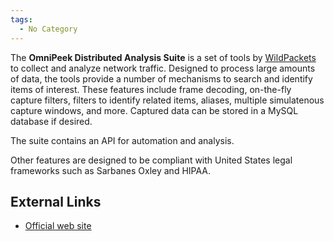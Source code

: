 ```yaml
---
tags:
  - No Category
---
```

The **OmniPeek Distributed Analysis Suite** is a set of tools by
[WildPackets](wildpackets.md) to collect and analyze network
traffic. Designed to process large amounts of data, the tools provide a
number of mechanisms to search and identify items of interest. These
features include frame decoding, on-the-fly capture filters, filters to
identify related items, aliases, multiple simulatenous capture windows,
and more. Captured data can be stored in a MySQL database if desired.

The suite contains an API for automation and analysis.

Other features are designed to be compliant with United States legal
frameworks such as Sarbanes Oxley and HIPAA.

## External Links

- [Official web site](http://www.wildpackets.com/)